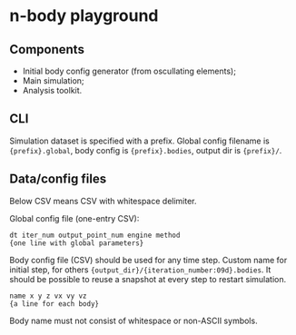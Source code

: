 # n-body playground

## Components

* Initial body config generator (from oscullating elements);
* Main simulation;
* Analysis toolkit.

## CLI

Simulation dataset is specified with a prefix. Global config filename is `{prefix}.global`, body config is `{prefix}.bodies`, output dir is `{prefix}/`.

## Data/config files

Below CSV means CSV with whitespace delimiter.

Global config file (one-entry CSV):

```
dt iter_num output_point_num engine method
{one line with global parameters}
```

Body config file (CSV) should be used for any time step. Custom name for initial step, for others `{output_dir}/{iteration_number:09d}.bodies`. It should be possible to reuse a snapshot at every step to restart simulation.

```
name x y z vx vy vz
{a line for each body}
```

Body name must not consist of whitespace or non-ASCII symbols.
